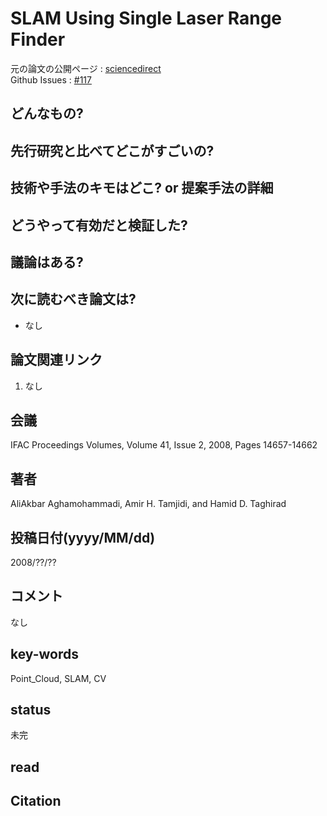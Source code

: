 # SLAM Using Single Laser Range Finder

元の論文の公開ページ : [sciencedirect](https://www.sciencedirect.com/science/article/pii/S1474667016413479)  
Github Issues : [#117](https://github.com/Obarads/obarads.github.io/issues/117)

## どんなもの?

## 先行研究と比べてどこがすごいの?

## 技術や手法のキモはどこ? or 提案手法の詳細

## どうやって有効だと検証した?

## 議論はある?

## 次に読むべき論文は?
- なし

## 論文関連リンク
1. なし

## 会議
IFAC Proceedings Volumes, Volume 41, Issue 2, 2008, Pages 14657-14662

## 著者
AliAkbar Aghamohammadi, Amir  H. Tamjidi, and Hamid D. Taghirad

## 投稿日付(yyyy/MM/dd)
2008/??/??

## コメント
なし

## key-words
Point_Cloud, SLAM, CV

## status
未完

## read

## Citation
